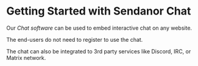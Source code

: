 # Getting Started with Sendanor Chat

Our *Chat software* can be used to embed interactive chat on any website.

The end-users do not need to register to use the chat.

The chat can also be integrated to 3rd party services like Discord, IRC, or Matrix network.
